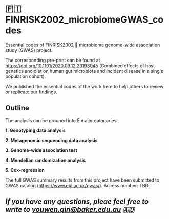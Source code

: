 # :finland: FINRISK2002_microbiomeGWAS_codes
Essential codes of FINRISK2002 :poop: microbiome genome-wide association study (GWAS) project.

The corresponding pre-print can be found at https://doi.org/10.1101/2020.09.12.20193045 (Combined effects of host genetics and diet on human gut microbiota and incident disease in a single population cohort).

We published the essential codes of the work here to help others to review or replicate our findings.

## Outline
The analysis can be grouped into 5 major catagories:

**1. Genotyping data analysis**

**2. Metagenomic sequencing data analysis**

**3. Genome-wide association test**

**4. Mendelian randomization analysis**

**5. Cox-regression**

The full GWAS summary results from this project have been submitted to GWAS catalog (https://www.ebi.ac.uk/gwas/). Access number: TBD.


## *If you have any questions, pleae feel free to write to youwen.qin@baker.edu.au :australia:* 

